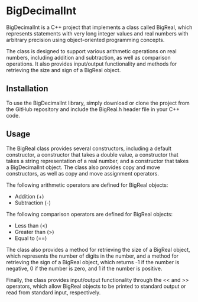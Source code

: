 # BigDecimalInt
BigDecimalInt is a C++ project that implements a class called BigReal, which represents statements with very long integer values and real numbers with arbitrary precision using object-oriented programming concepts.

The class is designed to support various arithmetic operations on real numbers, including addition and subtraction, as well as comparison operations. It also provides input/output functionality and methods for retrieving the size and sign of a BigReal object.

## **Installation**
To use the BigDecimalInt library, simply download or clone the project from the GitHub repository and include the BigReal.h header file in your C++ code.

## **Usage**

The BigReal class provides several constructors, including a default constructor, a constructor that takes a double value, a constructor that takes a string representation of a real number, and a constructor that takes a BigDecimalInt object. The class also provides copy and move constructors, as well as copy and move assignment operators.

The following arithmetic operators are defined for BigReal objects:

  + Addition (+)
  + Subtraction (-)


The following comparison operators are defined for BigReal objects:

  + Less than (<)
  + Greater than (>)
  + Equal to (==)


The class also provides a method for retrieving the size of a BigReal object, which represents the number of digits in the number, and a method for retrieving the sign of a BigReal object, which returns -1 if the number is negative, 0 if the number is zero, and 1 if the number is positive.

Finally, the class provides input/output functionality through the << and >> operators, which allow BigReal objects to be printed to standard output or read from standard input, respectively.

